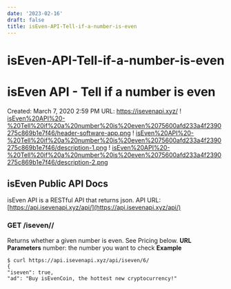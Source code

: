 ```yaml
---
date: '2023-02-16'
draft: false
title: isEven-API-Tell-if-a-number-is-even
---
```


# isEven-API-Tell-if-a-number-is-even

# isEven API - Tell if a number is even
Created: March 7, 2020 2:59 PM
URL: https://isevenapi.xyz/
!
[isEven%20API%20-%20Tell%20if%20a%20number%20is%20even%2075600afd233a4f2390275c869b1e7f46/header-software-app.png](isEven%20API%20-%20Tell%20if%20a%20number%20is%20even%2075600afd233a4f2390275c869b1e7f46/header-software-app.png)
!
[isEven%20API%20-%20Tell%20if%20a%20number%20is%20even%2075600afd233a4f2390275c869b1e7f46/description-1.png](isEven%20API%20-%20Tell%20if%20a%20number%20is%20even%2075600afd233a4f2390275c869b1e7f46/description-1.png)
!
[isEven%20API%20-%20Tell%20if%20a%20number%20is%20even%2075600afd233a4f2390275c869b1e7f46/description-2.png](isEven%20API%20-%20Tell%20if%20a%20number%20is%20even%2075600afd233a4f2390275c869b1e7f46/description-2.png)
## isEven Public API Docs
isEven API is a RESTful API that returns json.
API URL: [https://api.isevenapi.xyz/api/](https://api.isevenapi.xyz/api/)
### GET /iseven//
Returns whether a given number is even.
See Pricing below.
**URL Parameters**
number: the number you want to check
**Example**
```
$ curl https://api.isevenapi.xyz/api/iseven/6/
{
"iseven": true,
"ad": "Buy isEvenCoin, the hottest new cryptocurrency!"
